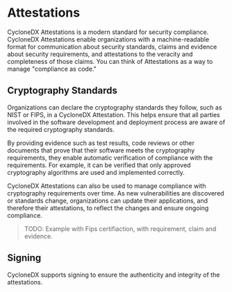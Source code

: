 # Attestations

CycloneDX Attestations is a modern standard for security compliance. CycloneDX Attestations enable organizations with a machine-readable format for communication about security standards, claims and evidence about security requirements, and attestations to the veracity and completeness of those claims. You can think of Attestations as a way to manage "compliance as code."

## Cryptography Standards

Organizations can declare the cryptography standards they follow, such as NIST or FIPS, in a CycloneDX Attestation. This helps ensure that all parties involved in the software development and deployment process are aware of the required cryptography standards.

By providing evidence such as test results, code reviews or other documents that prove that their software meets the cryptography requirements, they enable automatic verification of compliance with the requirements. For example, it can be verified that only approved cryptography algorithms are used and implemented correctly.

CycloneDX Attestations can also be used to manage compliance with cryptography requirements over time. As new vulnerabilities are discovered or standards change, organizations can update their applications, and therefore their attestations, to reflect the changes and ensure ongoing compliance.

> TODO: Example with Fips certifiaction, with requirement, claim and evidence.

## Signing

CycloneDX supports signing to ensure the authenticity and integrity of the attestations. 
